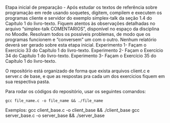 Etapa inicial de preparação - Após estudar os textos de referência sobre programação em
rede usando soquetes, digitem, compilem e executem os programas cliente e servidor do
exemplo simplex-talk da seção 1.4 do Capítulo 1 do livro-texto. Fiquem atentos às observações
detalhadas no arquivo “simplex-talk COMENTARIOS”, disponível no espaço da disciplina no
Moodle. Resolvam todos os possíveis problemas, de modo que os programas funcionem e
“conversem” um com o outro. Nenhum relatório deverá ser gerado sobre esta etapa inicial.
Experimento 1- Façam o Exercício 33 do Capítulo 1 do livro-texto.
Experimento 2- Façam o Exercício 34 do Capítulo 1 do livro-texto.
Experimento 3- Façam o Exercício 35 do Capítulo 1 do livro-texto.

O repositório está organizado de forma que exista arquivos client.c e server.c de base, e que
as respostas pra cada um dos exercicios fiquem em sua respectiva pasta. 

Para rodar os códigos do repositório, usar os seguintes comandos:

    gcc file_name.c -o file_name && ./file_name

Exemplos:
    gcc client_base.c -o client_base && ./client_base
    gcc server_base.c -o server_base && ./server_base